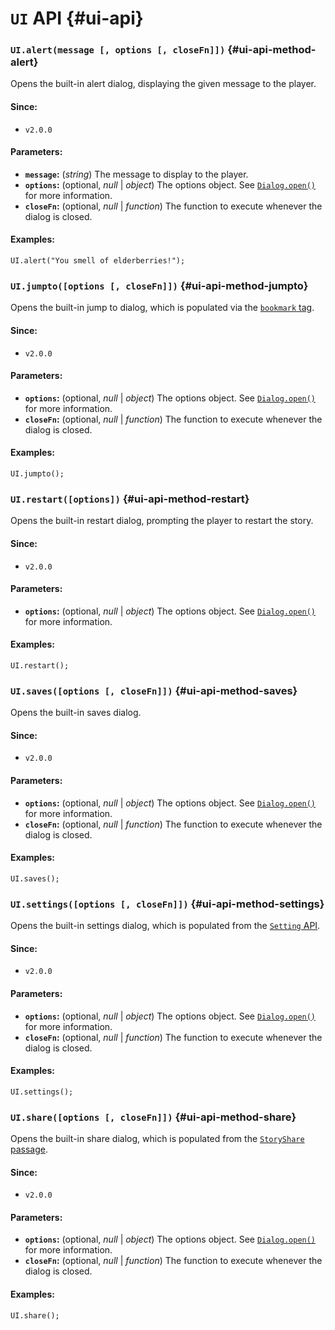 <!-- ***********************************************************************************************
	UI API
************************************************************************************************ -->
# `UI` API {#ui-api}

<!-- *********************************************************************** -->

### `UI.alert(message [, options [, closeFn]])` {#ui-api-method-alert}

Opens the built-in alert dialog, displaying the given message to the player.

#### Since:

* `v2.0.0`

#### Parameters:

* **`message`:** (*string*) The message to display to the player.
* **`options`:** (optional, *null* | *object*) The options object.  See [`Dialog.open()`](#dialog-api-method-open) for more information.
* **`closeFn`:** (optional, *null* | *function*) The function to execute whenever the dialog is closed.

#### Examples:

```
UI.alert("You smell of elderberries!");
```

<!-- *********************************************************************** -->

### `UI.jumpto([options [, closeFn]])` {#ui-api-method-jumpto}

Opens the built-in jump to dialog, which is populated via the [`bookmark` tag](#special-tag-bookmark).

#### Since:

* `v2.0.0`

#### Parameters:

* **`options`:** (optional, *null* | *object*) The options object.  See [`Dialog.open()`](#dialog-api-method-open) for more information.
* **`closeFn`:** (optional, *null* | *function*) The function to execute whenever the dialog is closed.

#### Examples:

```
UI.jumpto();
```

<!-- *********************************************************************** -->

### `UI.restart([options])` {#ui-api-method-restart}

Opens the built-in restart dialog, prompting the player to restart the story.

#### Since:

* `v2.0.0`

#### Parameters:

* **`options`:** (optional, *null* | *object*) The options object.  See [`Dialog.open()`](#dialog-api-method-open) for more information.

#### Examples:

```
UI.restart();
```

<!-- *********************************************************************** -->

### `UI.saves([options [, closeFn]])` {#ui-api-method-saves}

Opens the built-in saves dialog.

#### Since:

* `v2.0.0`

#### Parameters:

* **`options`:** (optional, *null* | *object*) The options object.  See [`Dialog.open()`](#dialog-api-method-open) for more information.
* **`closeFn`:** (optional, *null* | *function*) The function to execute whenever the dialog is closed.

#### Examples:

```
UI.saves();
```

<!-- *********************************************************************** -->

### `UI.settings([options [, closeFn]])` {#ui-api-method-settings}

Opens the built-in settings dialog, which is populated from the [`Setting` API](#setting-api).

#### Since:

* `v2.0.0`

#### Parameters:

* **`options`:** (optional, *null* | *object*) The options object.  See [`Dialog.open()`](#dialog-api-method-open) for more information.
* **`closeFn`:** (optional, *null* | *function*) The function to execute whenever the dialog is closed.

#### Examples:

```
UI.settings();
```

<!-- *********************************************************************** -->

### `UI.share([options [, closeFn]])` {#ui-api-method-share}

Opens the built-in share dialog, which is populated from the [`StoryShare` passage](#special-passage-storyshare).

#### Since:

* `v2.0.0`

#### Parameters:

* **`options`:** (optional, *null* | *object*) The options object.  See [`Dialog.open()`](#dialog-api-method-open) for more information.
* **`closeFn`:** (optional, *null* | *function*) The function to execute whenever the dialog is closed.

#### Examples:

```
UI.share();
```
